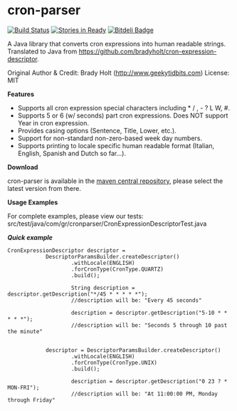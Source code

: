 cron-parser
===========

[![Build Status](https://travis-ci.org/RedHogs/cron-parser.png?branch=master)](https://travis-ci.org/RedHogs/cron-parser) [![Stories in Ready](https://badge.waffle.io/RedHogs/cron-parser.png?label=ready)](https://waffle.io/RedHogs/cron-parser) [![Bitdeli Badge](https://d2weczhvl823v0.cloudfront.net/RedHogs/cron-parser/trend.png)](https://bitdeli.com/free "Bitdeli Badge")

A Java library that converts cron expressions into human readable strings.
Translated to Java from https://github.com/bradyholt/cron-expression-descriptor.

Original Author & Credit: Brady Holt (http://www.geekytidbits.com)
License: MIT

**Features**

 * Supports all cron expression special characters including * / , - ? L W, #.
 * Supports 5 or 6 (w/ seconds) part cron expressions.  Does NOT support Year in cron expression.
 * Provides casing options (Sentence, Title, Lower, etc.).
 * Support for non-standard non-zero-based week day numbers.
 * Supports printing to locale specific human readable format (Italian, English, Spanish and Dutch so far...).

**Download**

cron-parser is available in the [maven central repository](http://search.maven.org/#browse|987144470), please select the latest version from there.

**Usage Examples**

For complete examples, please view our tests: src/test/java/com/gr/cronparser/CronExpressionDescriptorTest.java

***Quick example***

    CronExpressionDescriptor descriptor =
                DescriptorParamsBuilder.createDescriptor()
                        .withLocale(ENGLISH)
                        .forCronType(CronType.QUARTZ)
                        .build();

                        String description = descriptor.getDescription("*/45 * * * * *");
                        //description will be: "Every 45 seconds"

                        description = descriptor.getDescription("5-10 * * * * *");
                        //description will be: "Seconds 5 through 10 past the minute"


                descriptor = DescriptorParamsBuilder.createDescriptor()
                        .withLocale(ENGLISH)
                        .forCronType(CronType.UNIX)
                        .build();

                        description = descriptor.getDescription("0 23 ? * MON-FRI");
                        //description will be: "At 11:00:00 PM, Monday through Friday"